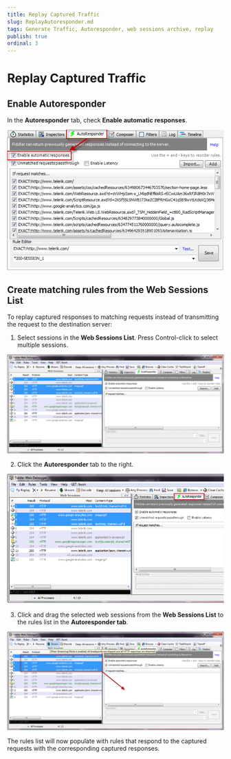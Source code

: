 ```yaml
---
title: Replay Captured Traffic
slug: ReplayAutoresponder.md
tags: Generate Traffic, Autoresponder, web sessions archive, replay
publish: true
ordinal: 3
---
```


Replay Captured Traffic
==================================

Enable Autoresponder
--------------------

In the **Autoresponder** tab, check **Enable automatic responses**.

 ![Enable Automatic Responses][1]


Create matching rules from the Web Sessions List
------------------------------------------------

To replay captured responses to matching requests instead of transmitting the request to the destination server:

1. Select sessions in the **Web Sessions List**. Press Control-click to select multiple sessions.

 ![Web Sessions List][2]

2. Click the **Autoresponder** tab to the right.

 ![Autoresponder Tab][3]

3. Click and drag the selected web sessions from the **Web Sessions List** to the rules list in the **Autoresponder tab**.

 ![Drag Web Sessions][4]

The rules list will now populate with rules that respond to the captured requests with the corresponding captured responses.



[1]: ../../images/ReplayAutoresponder/EnableAutomaticResponses.png
[2]: ../../images/ReplayAutoresponder/WebSessionsList.png
[3]: ../../images/ReplayAutoresponder/AutoresponderTab.png
[4]: ../../images/ReplayAutoresponder/DragWebSessions.png
